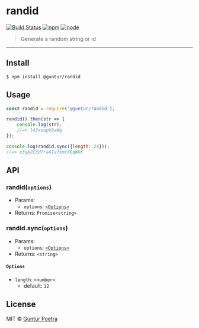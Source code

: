 # randid

[![Build Status](https://travis-ci.com/iguntur/randid.svg?token=Gqg6SWkLJ3YyFSAu5i3M&branch=master)](https://travis-ci.com/iguntur/randid)
[![npm](https://img.shields.io/npm/v/@guntur/randid.svg?style=flat)](https://www.npmjs.org/package/@guntur/randid)
[![node](https://img.shields.io/node/v/@guntur/randid.svg?style=flat)](https://nodejs.org)

> Generate a random string or id


---


## Install

```console
$ npm install @guntur/randid
```

## Usage

```js
const randid = require('@guntur/randid');

randid().then(str => {
    console.log(str);
    //=> l43xxapV9aWq
});

console.log(randid.sync({length: 24}));
//=> x3qAJC3d7ra4IafxmtXEqWkK
```

## API

### randid(`options`)

- Params:
  - `options`: [`<Options>`](#options)
- Returns: `Promise<string>`

### randid.sync(`options`)

- Params:
  - `options`: [`<Options>`](#options)
- Returns: `<string>`

#### `Options`

- `length`: `<number>`
  - default: `12`


## License

MIT © [Guntur Poetra](https://github.com/iguntur)
